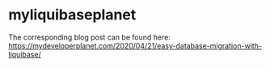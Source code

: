 # myliquibaseplanet

The corresponding blog post can be found here: https://mydeveloperplanet.com/2020/04/21/easy-database-migration-with-liquibase/
